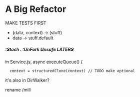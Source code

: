 # A Big Refactor

MAKE TESTS FIRST

- (data, context) -> (stuff)
- data -> stuff.default

##### :Stash . :UnFork Unsafe LATERS

in Service.js, async executeQueue() {

      context = structuredClone(context) // TODO make optional

it's also in DirWalker?

rename /mill

